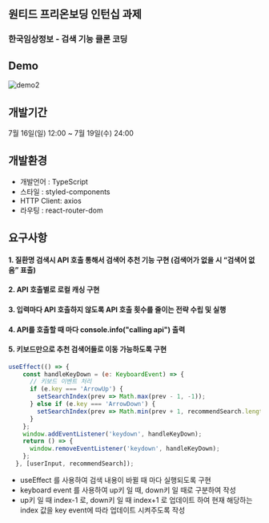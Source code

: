 ## 원티드 프리온보딩 인턴십 과제
### 한국임상정보 - 검색 기능 클론 코딩

## Demo
![demo2](https://github.com/es39/wanted-pre-onboarding-11th-4-9/assets/115976203/65d7aa93-0d37-4309-aeb5-dbbdcfca5f61)

## 개발기간
7월 16일(일) 12:00 ~ 7월 19일(수) 24:00

## 개발환경
- 개발언어 : TypeScript
- 스타일 : styled-components
- HTTP Client: axios
- 라우팅 : react-router-dom

## 요구사항
#### 1. 질환명 검색시 API 호출 통해서 검색어 추천 기능 구현 (검색어가 없을 시 “검색어 없음” 표출)
#### 2. API 호출별로 로컬 캐싱 구현
#### 3. 입력마다 API 호출하지 않도록 API 호출 횟수를 줄이는 전략 수립 및 실행
#### 4. API를 호출할 때 마다 console.info("calling api") 출력
#### 5. 키보드만으로 추천 검색어들로 이동 가능하도록 구현
```javascript
useEffect(() => {
    const handleKeyDown = (e: KeyboardEvent) => {
      // 키보드 이벤트 처리
      if (e.key === 'ArrowUp') {
        setSearchIndex(prev => Math.max(prev - 1, -1));
      } else if (e.key === 'ArrowDown') {
        setSearchIndex(prev => Math.min(prev + 1, recommendSearch.length - 1));
      }
    };
    window.addEventListener('keydown', handleKeyDown);
    return () => {
      window.removeEventListener('keydown', handleKeyDown);
    };
  }, [userInput, recommendSearch]);
```
* useEffect 를 사용하여 검색 내용이 바뀔 때 마다 실행되도록 구현
* keyboard event 를 사용하여 up키 일 때, down키 일 때로 구분하여 작성
* up키 일 때 index-1 로, down키 일 때 index+1 로 업데이트 하여 현재 해당하는 index 값을 key event에 따라 업데이트 시켜주도록 작성
